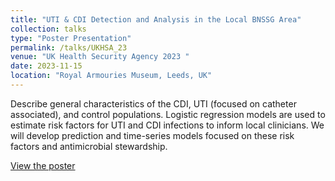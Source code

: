 ```yaml
---
title: "UTI & CDI Detection and Analysis in the Local BNSSG Area"
collection: talks
type: "Poster Presentation"
permalink: /talks/UKHSA_23
venue: "UK Health Security Agency 2023 "
date: 2023-11-15
location: "Royal Armouries Museum, Leeds, UK"
---
```


Describe general characteristics of the CDI, UTI (focused on catheter associated), and control populations.  Logistic regression models are used to estimate risk factors for UTI and CDI infections to inform local clinicians. We will develop prediction and time-series models focused on these risk factors and antimicrobial stewardship.

[View the poster](https://github.com/DaisyDDD/Posters/blob/main/UTI%20%26%20CDI%20Detection%20and%20Analysis%20in%20the%20Local%20BNSSG%20Area.pdf)
